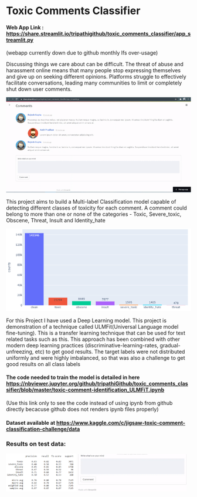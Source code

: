 # Toxic Comments Classifier

#### Web App Link : https://share.streamlit.io/tripathigithub/toxic_comments_classifier/app_streamlit.py
(webapp currently down due to github monthly lfs over-usage)

Discussing things we care about can be difficult. The threat of abuse and harassment online means that many people stop expressing themselves and give up on seeking different opinions. Platforms struggle to effectively facilitate conversations, leading many communities to limit or completely shut down user comments.

![image](https://github.com/tripathiGithub/toxic_comments_classifier/raw/master/Results/toxic.gif)


This project aims to build a Multi-label Classification model capable of detecting different classes of toxicity for each comment. A comment could belong to more than one or none of the categories - Toxic, Severe_toxic, Obscene, Threat, Insult and Identity_hate

![image](https://github.com/tripathiGithub/toxic_comments_classifier/raw/master/Results/toxicplot.png)

For this Project I have used a Deep Learning model. This project is demonstration of a technique called ULMFit(Universal Language model fine-tuning). This is a transfer learning technique that can be used for text related tasks such as this. This approach has been combined with other modern deep learning practices (discriminative-learning-rates, gradual-unfreezing, etc) to get good results. The target labels were not distributed uniformly and were highly imbalanced, so that was also a challenge to get good results on all class labels

#### The code needed to train the model is detailed in here https://nbviewer.jupyter.org/github/tripathiGithub/toxic_comments_classifier/blob/master/toxic-comment-identification_ULMFiT.ipynb
(Use this link only to see the code instead of using ipynb from github directly becacuse github does not renders ipynb files properly)

#### Dataset available at https://www.kaggle.com/c/jigsaw-toxic-comment-classification-challenge/data


### Results on test data:

<p>
  <img alt="Report" src="https://github.com/tripathiGithub/toxic_comments_classifier/blob/master/Results/toxic1.png" width="38%"> <img alt="Report" src="https://github.com/tripathiGithub/toxic_comments_classifier/raw/master/Results/bad_comments.gif" width="59%">
</p>


